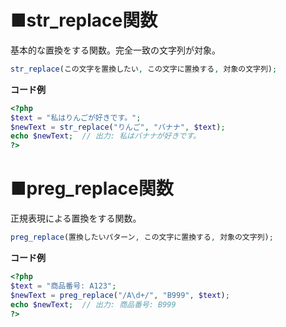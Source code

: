 # ■str_replace関数
基本的な置換をする関数。完全一致の文字列が対象。
```php
str_replace(この文字を置換したい, この文字に置換する, 対象の文字列);
```
**コード例**
```php
<?php
$text = "私はりんごが好きです。";
$newText = str_replace("りんご", "バナナ", $text);
echo $newText;  // 出力: 私はバナナが好きです。
?>
```
  
# ■preg_replace関数
正規表現による置換をする関数。
```php
preg_replace(置換したいパターン, この文字に置換する, 対象の文字列);
```
**コード例**
```php
<?php
$text = "商品番号: A123";
$newText = preg_replace("/A\d+/", "B999", $text);
echo $newText;  // 出力: 商品番号: B999
?>
```
